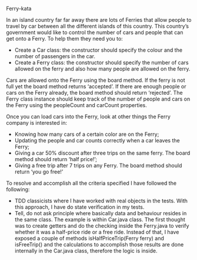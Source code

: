 Ferry-kata

In an island country far far away there are lots of Ferries that allow people to travel by car between all the different islands of this country.
This country’s government would like to control the number of cars and people that can get onto a Ferry.
To help them they need you to:
- Create a Car class: the constructor should specify the colour and the number of passengers in the car.
- Create a Ferry class: the constructor should specify the number of cars allowed on the ferry and also how many people are allowed on the ferry.

Cars are allowed onto the Ferry using the board method. If the ferry is not full yet the board method returns ‘accepted’. If there are enough people or cars on the Ferry already, the board method should return ‘rejected’.
The Ferry class instance should keep track of the number of people and cars on the Ferry using the peopleCount and carCount properties.

Once you can load cars into the Ferry, look at other things the Ferry company is interested in:
- Knowing how many cars of a certain color are on the Ferry;
- Updating the people and car counts correctly when a car leaves the Ferry;
- Giving a car 50% discount after three trips on the same ferry. The board method should return ‘half price!’;
- Giving a free trip after 7 trips on any Ferry. The board method should return ‘you go free!’

To resolve and accomplish all the criteria specified I have followed the following:
- TDD classicists where I have worked with real objects in the tests. With this approach, I have
do state verification in my tests.
- Tell, do not ask principle where basically data and behaviour resides in the same class.
The example is within Car.java class. The first thought was to create getters and do the checking
inside the Ferry.java to verify whether it was a half-price ride or a free ride.
Instead of that, I have exposed a couple of methods isHalfPriceTrip(Ferry ferry) and isFreeTrip()
and the calculations to accomplish those results are done internally in the Car.java class, therefore
the logic is inside.

